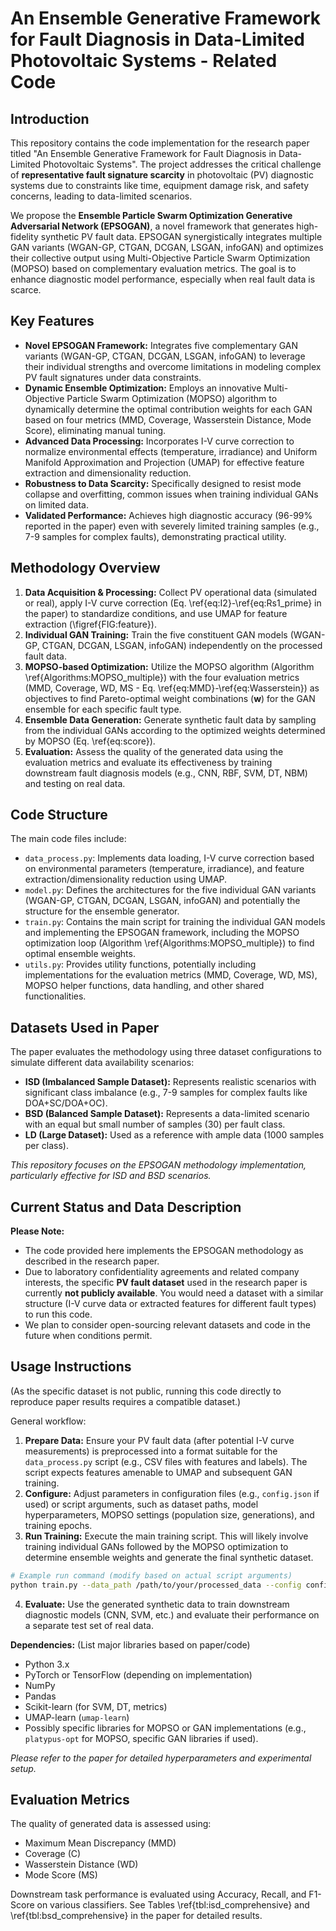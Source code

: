 # An Ensemble Generative Framework for Fault Diagnosis in Data-Limited Photovoltaic Systems - Related Code

## Introduction

This repository contains the code implementation for the research paper titled "An Ensemble Generative Framework for Fault Diagnosis in Data-Limited Photovoltaic Systems". The project addresses the critical challenge of **representative fault signature scarcity** in photovoltaic (PV) diagnostic systems due to constraints like time, equipment damage risk, and safety concerns, leading to data-limited scenarios.

We propose the **Ensemble Particle Swarm Optimization Generative Adversarial Network (EPSOGAN)**, a novel framework that generates high-fidelity synthetic PV fault data. EPSOGAN synergistically integrates multiple GAN variants (WGAN-GP, CTGAN, DCGAN, LSGAN, infoGAN) and optimizes their collective output using Multi-Objective Particle Swarm Optimization (MOPSO) based on complementary evaluation metrics. The goal is to enhance diagnostic model performance, especially when real fault data is scarce.

## Key Features

*   **Novel EPSOGAN Framework:** Integrates five complementary GAN variants (WGAN-GP, CTGAN, DCGAN, LSGAN, infoGAN) to leverage their individual strengths and overcome limitations in modeling complex PV fault signatures under data constraints.
*   **Dynamic Ensemble Optimization:** Employs an innovative Multi-Objective Particle Swarm Optimization (MOPSO) algorithm to dynamically determine the optimal contribution weights for each GAN based on four metrics (MMD, Coverage, Wasserstein Distance, Mode Score), eliminating manual tuning.
*   **Advanced Data Processing:** Incorporates I-V curve correction to normalize environmental effects (temperature, irradiance) and Uniform Manifold Approximation and Projection (UMAP) for effective feature extraction and dimensionality reduction.
*   **Robustness to Data Scarcity:** Specifically designed to resist mode collapse and overfitting, common issues when training individual GANs on limited data.
*   **Validated Performance:** Achieves high diagnostic accuracy (96-99% reported in the paper) even with severely limited training samples (e.g., 7-9 samples for complex faults), demonstrating practical utility.

## Methodology Overview

1.  **Data Acquisition & Processing:** Collect PV operational data (simulated or real), apply I-V curve correction (Eq. \ref{eq:I2}-\ref{eq:Rs1_prime} in the paper) to standardize conditions, and use UMAP for feature extraction (\figref{FIG:feature}).
2.  **Individual GAN Training:** Train the five constituent GAN models (WGAN-GP, CTGAN, DCGAN, LSGAN, infoGAN) independently on the processed fault data.
3.  **MOPSO-based Optimization:** Utilize the MOPSO algorithm (Algorithm \ref{Algorithms:MOPSO_multiple}) with the four evaluation metrics (MMD, Coverage, WD, MS - Eq. \ref{eq:MMD}-\ref{eq:Wasserstein}) as objectives to find Pareto-optimal weight combinations ($\mathbf{w}$) for the GAN ensemble for each specific fault type.
4.  **Ensemble Data Generation:** Generate synthetic fault data by sampling from the individual GANs according to the optimized weights determined by MOPSO (Eq. \ref{eq:score}).
5.  **Evaluation:** Assess the quality of the generated data using the evaluation metrics and evaluate its effectiveness by training downstream fault diagnosis models (e.g., CNN, RBF, SVM, DT, NBM) and testing on real data.

## Code Structure

The main code files include:

*   `data_process.py`: Implements data loading, I-V curve correction based on environmental parameters (temperature, irradiance), and feature extraction/dimensionality reduction using UMAP.
*   `model.py`: Defines the architectures for the five individual GAN variants (WGAN-GP, CTGAN, DCGAN, LSGAN, infoGAN) and potentially the structure for the ensemble generator.
*   `train.py`: Contains the main script for training the individual GAN models and implementing the EPSOGAN framework, including the MOPSO optimization loop (Algorithm \ref{Algorithms:MOPSO_multiple}) to find optimal ensemble weights.
*   `utils.py`: Provides utility functions, potentially including implementations for the evaluation metrics (MMD, Coverage, WD, MS), MOPSO helper functions, data handling, and other shared functionalities.

## Datasets Used in Paper

The paper evaluates the methodology using three dataset configurations to simulate different data availability scenarios:
*   **ISD (Imbalanced Sample Dataset):** Represents realistic scenarios with significant class imbalance (e.g., 7-9 samples for complex faults like DOA+SC/DOA+OC).
*   **BSD (Balanced Sample Dataset):** Represents a data-limited scenario with an equal but small number of samples (30) per fault class.
*   **LD (Large Dataset):** Used as a reference with ample data (1000 samples per class).

*This repository focuses on the EPSOGAN methodology implementation, particularly effective for ISD and BSD scenarios.*

## Current Status and Data Description

**Please Note:**

*   The code provided here implements the EPSOGAN methodology as described in the research paper.
*   Due to laboratory confidentiality agreements and related company interests, the specific **PV fault dataset** used in the research paper is currently **not publicly available**. You would need a dataset with a similar structure (I-V curve data or extracted features for different fault types) to run this code.
*   We plan to consider open-sourcing relevant datasets and code in the future when conditions permit.

## Usage Instructions

(As the specific dataset is not public, running this code directly to reproduce paper results requires a compatible dataset.)

General workflow:

1.  **Prepare Data:** Ensure your PV fault data (after potential I-V curve measurements) is preprocessed into a format suitable for the `data_process.py` script (e.g., CSV files with features and labels). The script expects features amenable to UMAP and subsequent GAN training.
2.  **Configure:** Adjust parameters in configuration files (e.g., `config.json` if used) or script arguments, such as dataset paths, model hyperparameters, MOPSO settings (population size, generations), and training epochs.
3.  **Run Training:** Execute the main training script. This will likely involve training individual GANs followed by the MOPSO optimization to determine ensemble weights and generate the final synthetic dataset.

```bash
# Example run command (modify based on actual script arguments)
python train.py --data_path /path/to/your/processed_data --config config.json --output_dir /path/to/save/results
```
4.  **Evaluate:** Use the generated synthetic data to train downstream diagnostic models (CNN, SVM, etc.) and evaluate their performance on a separate test set of real data.

**Dependencies:** (List major libraries based on paper/code)
*   Python 3.x
*   PyTorch or TensorFlow (depending on implementation)
*   NumPy
*   Pandas
*   Scikit-learn (for SVM, DT, metrics)
*   UMAP-learn (`umap-learn`)
*   Possibly specific libraries for MOPSO or GAN implementations (e.g., `platypus-opt` for MOPSO, specific GAN libraries if used).

*Please refer to the paper for detailed hyperparameters and experimental setup.*

## Evaluation Metrics

The quality of generated data is assessed using:
*   Maximum Mean Discrepancy (MMD)
*   Coverage (C)
*   Wasserstein Distance (WD)
*   Mode Score (MS)

Downstream task performance is evaluated using Accuracy, Recall, and F1-Score on various classifiers. See Tables \ref{tbl:isd_comprehensive} and \ref{tbl:bsd_comprehensive} in the paper for detailed results.


